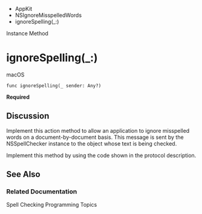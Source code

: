

- AppKit
- NSIgnoreMisspelledWords
-  ignoreSpelling(\_:) 

Instance Method

# ignoreSpelling(\_:)

macOS

``` source
func ignoreSpelling(_ sender: Any?)
```

**Required**

## Discussion

Implement this action method to allow an application to ignore misspelled words on a document-by-document basis. This message is sent by the NSSpellChecker instance to the object whose text is being checked.

Implement this method by using the code shown in the protocol description.

## See Also

### Related Documentation

Spell Checking Programming Topics

